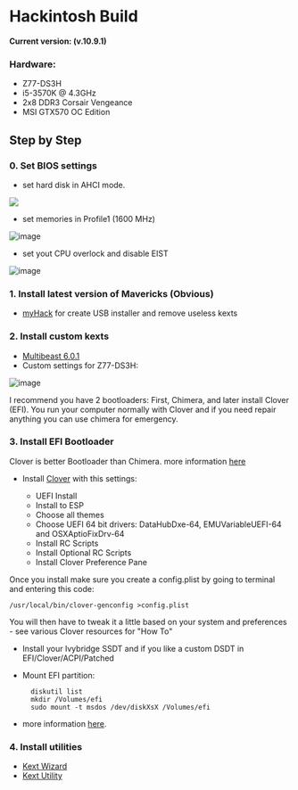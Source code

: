 # Hackintosh Build 
**Current version: (v.10.9.1)**

### Hardware:

* Z77-DS3H
* i5-3570K @ 4.3GHz
* 2x8 DDR3 Corsair Vengeance
* MSI GTX570 OC Edition


## Step by Step

### 0. Set BIOS settings
* set hard disk in AHCI mode.

![](https://raw.github.com/Kikobeats/hackintosh/master/0.%20BIOS%20/1%20-%20ahci%20mode.png)

* set memories in Profile1 (1600 MHz)

![image](https://raw.github.com/Kikobeats/hackintosh/master/0.%20BIOS%20/2%20-%20mem%20profile.jpg)

* set yout CPU overlock and disable EIST



![image](https://raw.github.com/Kikobeats/hackintosh/master/0.%20BIOS%20/3%20-%20overclock.jpg)


### 1. Install latest version of Mavericks (Obvious)

* [myHack](http://myhack.sojugarden.com/guide/) for create USB installer and remove useless kexts

### 2. Install custom kexts

* [Multibeast 6.0.1](http://www.tonymacx86.com/downloads.php?do=file&id=206)
* Custom settings for Z77-DS3H:

![image](https://raw.github.com/Kikobeats/hackintosh/master/2.%20Custom%20Kexts/settings.png)

	
I recommend you have 2 bootloaders: First, Chimera, and later install Clover (EFI). You run your computer normally with Clover and if you need repair anything you can use chimera for emergency.

### 3. Install EFI Bootloader

Clover is better Bootloader than Chimera. more information [here](http://kikobeats.apps.runkite.com/clover-efi-bootloader/)

*  Install [Clover](http://sourceforge.net/projects/cloverefiboot/) with this settings:

	* UEFI Install
	* Install to ESP
	* Choose all themes
	* Choose UEFI 64 bit drivers: DataHubDxe-64, EMUVariableUEFI-64 and OSXAptioFixDrv-64  
	* Install RC Scripts
	* Install Optional RC Scripts
	* Install Clover Preference Pane
	
Once you install make sure you create a config.plist by going to terminal and entering this code: 

	/usr/local/bin/clover-genconfig >config.plist
	
You will then have to tweak it a little based on your system and preferences - see various Clover resources for "How To"

* Install your Ivybridge SSDT and if you like a custom DSDT in EFI/Clover/ACPI/Patched

* Mount EFI partition:

		diskutil list
		mkdir /Volumes/efi
		sudo mount -t msdos /dev/diskXsX /Volumes/efi


* more information [here](http://www.tonymacx86.com/mavericks-desktop-guides/114133-mavericks-install-ga-z77-ds3h-w-gt640.html).


### 4. Install utilities

* [Kext Wizard](http://dl.dropboxusercontent.com/u/7085278/Kext_Wizard/download.html)
* [Kext Utility](http://cvad-mac.narod.ru/index/0-4)






